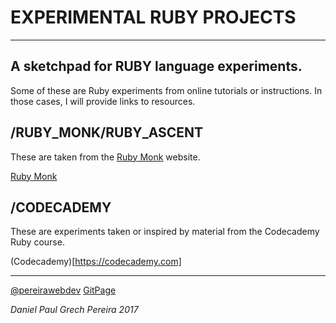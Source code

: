 # EXPERIMENTAL RUBY PROJECTS
---

## A sketchpad for RUBY language experiments.
Some of these are Ruby experiments from online tutorials or instructions.  In those cases, I will provide links to resources.


## /RUBY_MONK/RUBY_ASCENT
These are taken from the [Ruby Monk](https://rubymonk.com) website.

[Ruby Monk](https://rubymonk.com/learning/books/4-ruby-primer-ascent)

## /CODECADEMY

These are experiments taken or inspired by material from the Codecademy Ruby course.

(Codecademy)[https://codecademy.com]

---

[@pereirawebdev](https://twitter.com/pereirawebdev)
[GitPage](https://pereiradaniel.github.io)

_*Daniel Paul Grech Pereira 2017*_
